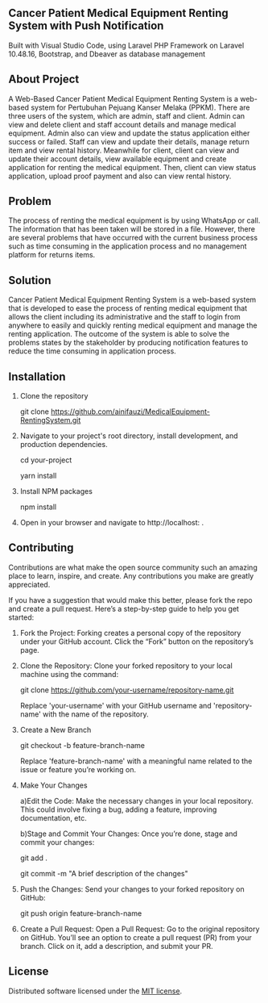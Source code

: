 ## Cancer Patient Medical Equipment Renting System with Push Notification

Built with Visual Studio Code, using Laravel PHP Framework on Laravel 10.48.16, Bootstrap, and Dbeaver as database management

## About Project

A Web-Based Cancer Patient Medical Equipment Renting System is a web-based system for Pertubuhan Pejuang Kanser Melaka (PPKM). There are three users of the system, which are admin, staff and client. Admin can view and delete client and staff account details and manage medical equipment. Admin also can view and update the status application either success or failed. Staff can view and update their details, manage return item and view rental history. Meanwhile for client, client can view and update their account details, view available equipment and create application for renting the medical equipment. Then, client can view status application, upload proof payment and also can view rental history.

## Problem

The process of renting the medical equipment is by using WhatsApp or call. The information that has been taken will be stored in a file. However, there are several problems that have occurred with the current business process such as time consuming in the application process and no management platform for returns items.

## Solution

Cancer Patient Medical Equipment Renting System is a web-based system that is developed to ease the process of renting medical equipment that allows the client including its administrative and the staff to login from anywhere to easily and quickly renting medical equipment and manage the renting application. The outcome of the system is able to solve the problems states by the stakeholder by producing notification features to reduce the time consuming in application process.

## Installation

1. Clone the repository

   git clone https://github.com/ainifauzi/MedicalEquipment-RentingSystem.git

2. Navigate to your project's root directory, install development, and production dependencies.

   cd your-project
   
   yarn install

4. Install NPM packages

   npm install

5. Open in your browser and navigate to http://localhost: .

## Contributing

Contributions are what make the open source community such an amazing place to learn, inspire, and create. Any contributions you make are greatly appreciated.

If you have a suggestion that would make this better, please fork the repo and create a pull request.  Here’s a step-by-step guide to help you get started:

1. Fork the Project: Forking creates a personal copy of the repository under your GitHub 
   account. Click the “Fork” button on the repository’s page.
2. Clone the Repository: Clone your forked repository to your local machine using the command:
   
   git clone https://github.com/your-username/repository-name.git
   
   Replace 'your-username' with your GitHub username and 'repository-name' with the name of the 
   repository.
3. Create a New Branch
   
   git checkout -b feature-branch-name
   
   Replace 'feature-branch-name' with a meaningful name related to the issue or feature you’re 
   working on.
5. Make Your Changes
   
   a)Edit the Code: Make the necessary changes in your local repository. This could involve 
     fixing a bug, adding a feature, improving documentation, etc.
   
   b)Stage and Commit Your Changes: Once you’re done, stage and commit your changes:
   
      git add .
   
      git commit -m "A brief description of the changes"
6. Push the Changes: Send your changes to your forked repository on GitHub:
   
   git push origin feature-branch-name
7. Create a Pull Request: Open a Pull Request: Go to the original repository on GitHub. You’ll 
  see an option to create a pull request (PR) from your branch. Click on it, add a description, 
  and submit your PR.

## License

Distributed software licensed under the [MIT license](https://opensource.org/licenses/MIT).
